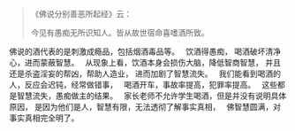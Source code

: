 > 《佛说分别善恶所起经》云： 
> 
> 今见有愚痴无所识知人。皆从故世宿命喜嗜酒所致。

佛说的酒代表的是刺激成瘾品，包括烟酒毒品等。
&nbsp;
饮酒得愚痴，
喝酒破坏清净心，进而蒙蔽智慧。
&nbsp;
从现象上看，饮酒本身会损伤大脑，降低智商智慧，
并且还是杀盗淫妄的帮凶，帮助人造业，
进而加剧了智慧流失。
&nbsp;
我们能看到喝酒的人，反应会迟钝，经常做错事，
&nbsp;
喝酒开车，事故率提高，犯罪率提高。
&nbsp;
这些都是智慧流失，愚痴做主的结果。
&nbsp;
家长老师不允许学生喝酒，但是并没有说明具体原因，
是因为他们是人，智慧有限，无法透彻了解事实真相，
&nbsp;
佛智慧圆满，对事实真相完全明了。